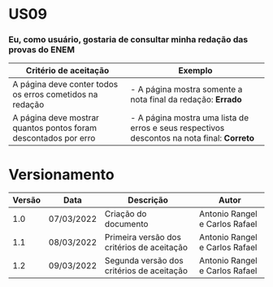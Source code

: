 # US09

### Eu, como usuário, gostaria de consultar minha redação das provas do ENEM

| Critério de aceitação                                           | Exemplo                                                                                      |
| --------------------------------------------------------------- | -------------------------------------------------------------------------------------------- |
| A página deve conter todos os erros cometidos na redação        | - A página mostra somente a nota final da redação: **Errado**                                |
| A página deve mostrar quantos pontos foram descontados por erro | - A página mostra uma lista de erros e seus respectivos descontos na nota final: **Correto** |

# Versionamento

| Versão | Data       | Descrição                                  | Autor                          |
| ------ | ---------- | ------------------------------------------ | ------------------------------ |
| 1.0    | 07/03/2022 | Criação do documento                       | Antonio Rangel e Carlos Rafael |
| 1.1    | 08/03/2022 | Primeira versão dos critérios de aceitação | Antonio Rangel e Carlos Rafael |
| 1.2    | 09/03/2022 | Segunda versão dos critérios de aceitação  | Antonio Rangel e Carlos Rafael |
